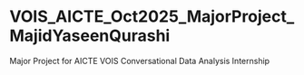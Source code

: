 # VOIS_AICTE_Oct2025_MajorProject_MajidYaseenQurashi
Major Project for AICTE VOIS Conversational Data Analysis Internship
